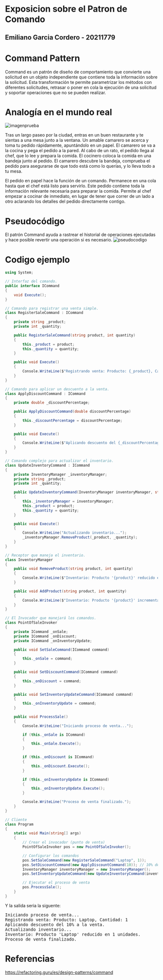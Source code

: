 # Exposicion sobre el Patron de Comando
## Emiliano Garcia Cordero - 20211779

# Command Pattern

Command es un patrón de diseño de comportamiento que convierte una solicitud en un objeto independiente que contiene toda la información sobre la solicitud. Esta transformación te permite parametrizar los métodos con diferentes solicitudes, retrasar o poner en cola la ejecución de una solicitud y soportar operaciones que no se pueden realizar.

# Analogía en el mundo real

![imagenprueba](https://refactoring.guru/images/patterns/content/command/command-comic-1.png?id=551df832f445080976f3116e0dc120c9)


Tras un largo paseo por la ciudad, entras en un buen restaurante y te sientas a una mesa junto a la ventana. Un amable camarero se acerca y toma tu pedido rápidamente, apuntándolo en un papel. El camarero se va a la cocina y pega el pedido a la pared. Al cabo de un rato, el pedido llega al chef, que lo lee y prepara la comida. El cocinero coloca la comida en una bandeja junto al pedido. El camarero descubre la bandeja, comprueba el pedido para asegurarse de que todo está como lo querías, y lo lleva todo a tu mesa.

El pedido en papel hace la función de un comando. Permanece en una cola hasta que el chef está listo para servirlo. Este pedido contiene toda la información relevante necesaria para preparar la comida. Permite al chef empezar a cocinar de inmediato, en lugar de tener que correr de un lado a otro aclarando los detalles del pedido directamente contigo.

# Pseudocódigo
El patrón Command ayuda a rastrear el historial de operaciones ejecutadas y hace posible revertir una operación si es necesario.
![pseudocodigo](https://refactoring.guru/images/patterns/diagrams/command/example.png?id=1f42c8395fe54d0e409026b91881e2a0)

# Codigo ejemplo

```c#
using System;

// Interfaz del comando.
public interface ICommand
{
    void Execute();
}

// Comando para registrar una venta simple.
class RegisterSaleCommand : ICommand
{
    private string _product;
    private int _quantity;

    public RegisterSaleCommand(string product, int quantity)
    {
        this._product = product;
        this._quantity = quantity;
    }

    public void Execute()
    {
        Console.WriteLine($"Registrando venta: Producto: {_product}, Cantidad: {_quantity}");
    }
}

// Comando para aplicar un descuento a la venta.
class ApplyDiscountCommand : ICommand
{
    private double _discountPercentage;

    public ApplyDiscountCommand(double discountPercentage)
    {
        this._discountPercentage = discountPercentage;
    }

    public void Execute()
    {
        Console.WriteLine($"Aplicando descuento del {_discountPercentage}% a la venta.");
    }
}

// Comando complejo para actualizar el inventario.
class UpdateInventoryCommand : ICommand
{
    private InventoryManager _inventoryManager;
    private string _product;
    private int _quantity;

    public UpdateInventoryCommand(InventoryManager inventoryManager, string product, int quantity)
    {
        this._inventoryManager = inventoryManager;
        this._product = product;
        this._quantity = quantity;
    }

    public void Execute()
    {
        Console.WriteLine("Actualizando inventario...");
        _inventoryManager.RemoveProduct(_product, _quantity);
    }
}

// Receptor que maneja el inventario.
class InventoryManager
{
    public void RemoveProduct(string product, int quantity)
    {
        Console.WriteLine($"Inventario: Producto '{product}' reducido en {quantity} unidades.");
    }

    public void AddProduct(string product, int quantity)
    {
        Console.WriteLine($"Inventario: Producto '{product}' incrementado en {quantity} unidades.");
    }
}

// El Invocador que manejará los comandos.
class PointOfSaleInvoker
{
    private ICommand _onSale;
    private ICommand _onDiscount;
    private ICommand _onInventoryUpdate;

    public void SetSaleCommand(ICommand command)
    {
        this._onSale = command;
    }

    public void SetDiscountCommand(ICommand command)
    {
        this._onDiscount = command;
    }

    public void SetInventoryUpdateCommand(ICommand command)
    {
        this._onInventoryUpdate = command;
    }

    public void ProcessSale()
    {
        Console.WriteLine("Iniciando proceso de venta...");

        if (this._onSale is ICommand)
        {
            this._onSale.Execute();
        }

        if (this._onDiscount is ICommand)
        {
            this._onDiscount.Execute();
        }

        if (this._onInventoryUpdate is ICommand)
        {
            this._onInventoryUpdate.Execute();
        }

        Console.WriteLine("Proceso de venta finalizado.");
    }
}

// Cliente
class Program
{
    static void Main(string[] args)
    {
        // Crear el invocador (punto de venta)
        PointOfSaleInvoker pos = new PointOfSaleInvoker();

        // Configurar los comandos
        pos.SetSaleCommand(new RegisterSaleCommand("Laptop", 1));
        pos.SetDiscountCommand(new ApplyDiscountCommand(10)); // 10% de descuento
        InventoryManager inventoryManager = new InventoryManager();
        pos.SetInventoryUpdateCommand(new UpdateInventoryCommand(inventoryManager, "Laptop", 1));

        // Ejecutar el proceso de venta
        pos.ProcessSale();
    }
}
```


Y la salida seria la siguente:

<pre>
Iniciando proceso de venta...
Registrando venta: Producto: Laptop, Cantidad: 1
Aplicando descuento del 10% a la venta.
Actualizando inventario...
Inventario: Producto 'Laptop' reducido en 1 unidades.
Proceso de venta finalizado.
</pre>


# Referencias

https://refactoring.guru/es/design-patterns/command
